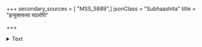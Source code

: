 +++
secondary_sources = [ "MSS_5889",]
jsonClass = "Subhaashita"
title = "इत्युक्तवत्या यदलोपि"

+++

<details><summary>Text</summary>

इत्युक्तवत्या यदलोपि लज्जा सानौचिती चेतसि नश् चकास्तु।  
स्मरस् तु साक्षी तददोषतायाम् उन्माद्य यस् तत्तदवीवदत् ताम्॥
</details>
